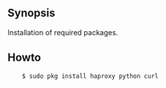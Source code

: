 Synopsis
--------
Installation of required packages.

Howto
-----
```sh
    $ sudo pkg install haproxy python curl
```
